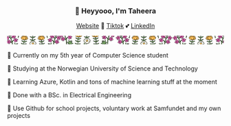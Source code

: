 <h3 align="center">👋 Heyyooo, I'm Taheera</h3>
<p align="center">
  <a href="https://www.taheera.no">Website</a> 💛
  <a href="https://www.tiktok.com/@taheera.py">Tiktok</a> 💕
  <a href="https://www.linkedin.com/in/taheera-ahmed-997750158/">LinkedIn</a> 
</p>

![just-a-line](https://github.com/taheeraahmed/taheeraahmed/blob/main/banner.png?raw=true)

💚 Currently on my 5th year of Computer Science student

🐍 Studying at the Norwegian University of Science and Technology

🌿 Learning Azure, Kotlin and tons of machine learning stuff at the moment

🌱 Done with a BSc. in Electrical Engineering 

🥝 Use Github for school projects, voluntary work at Samfundet and my own projects
